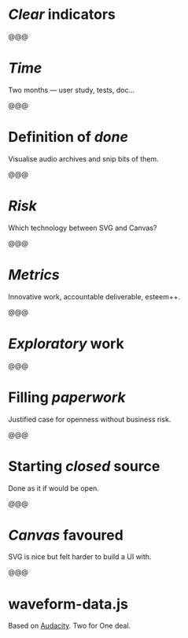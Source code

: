 <!-- .slide: data-state="contrasted" -->

# *Clear* indicators

@@@

# *Time*

Two months — user study, tests, doc…

@@@

# Definition of *done*

Visualise audio archives and snip bits of them.

@@@

# *Risk*

Which technology between SVG and Canvas?

@@@

# *Metrics*

Innovative work, accountable deliverable, esteem++.

@@@

<!-- .slide: data-state="contrasted" -->

# *Exploratory* work

@@@

# Filling *paperwork*

Justified case for openness without business risk.

@@@

# Starting *closed* source

Done as it if would be open.

@@@

# *Canvas* favoured

SVG is nice but felt harder to build a UI with.

@@@

<!-- .slide: data-background="../devcon/images/peaks-svg.png" -->

# waveform-data.js

Based on [Audacity](http://audacity.sourceforge.net/). Two for One deal.

